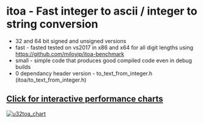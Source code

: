 # itoa - Fast integer to ascii / integer to string conversion
- 32 and 64 bit signed and unsigned versions
- fast - fasted tested on vs2017 in x86 and x64 for all digit lengths using https://github.com/miloyip/itoa-benchmark
- small - simple code that produces good compiled code even in debug builds
- 0 dependancy header version - to_text_from_integer.h (itoa/to_text_from_integer.h)

## **[Click for interactive performance charts](https://jeaiii.github.io/itoa/)**

[![u32toa_chart](https://github.com/jeaiii/itoa/blob/main/chart.png)](https://jeaiii.github.io/itoa/)
